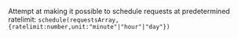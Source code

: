 Attempt at making it possible to schedule requests at predetermined ratelimit: `schedule(requestsArray,{ratelimit:number,unit:"minute"|"hour"|"day"})`
